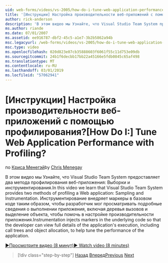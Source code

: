 ```yaml
---
uid: web-forms/videos/vs-2005/how-do-i-tune-web-application-performance-with-profiling
title: '[Инструкции] Настройка производительности веб-приложений с помощью профилирования? | Документы Майкрософт'
author: rick-anderson
description: 'В этом видео мы Узнайте, что Visual Studio Team System предоставляет два метода профилирования веб-приложения: Выборки и инструментирования. Инструментирование inje...'
ms.author: riande
ms.date: 07/01/2007
ms.assetid: ee916787-dbf2-45c5-a1e7-3b2b5862a94b
msc.legacyurl: /web-forms/videos/vs-2005/how-do-i-tune-web-application-performance-with-profiling
msc.type: video
ms.openlocfilehash: 020d823e07cb35888603f6061f55c11d753e09db
ms.sourcegitcommit: 24b1f6decbb17bb22a45166e5fdb0845c65af498
ms.translationtype: MT
ms.contentlocale: ru-RU
ms.lasthandoff: 03/01/2019
ms.locfileid: "57062941"
---
```

<a name="how-do-i-tune-web-application-performance-with-profiling"></a><span data-ttu-id="2590e-105">[Инструкции] Настройка производительности веб-приложений с помощью профилирования?</span><span class="sxs-lookup"><span data-stu-id="2590e-105">[How Do I:] Tune Web Application Performance with Profiling?</span></span>
====================
<span data-ttu-id="2590e-106">по [Криса Менегэй](https://twitter.com/CMenegay)</span><span class="sxs-lookup"><span data-stu-id="2590e-106">by [Chris Menegay](https://twitter.com/CMenegay)</span></span>

<span data-ttu-id="2590e-107">В этом видео мы Узнайте, что Visual Studio Team System предоставляет два метода профилирования веб-приложения: Выборки и инструментирования.</span><span class="sxs-lookup"><span data-stu-id="2590e-107">In this video we learn that Visual Studio Team System provides two methods of profiling a Web application: Sampling and Instrumentation.</span></span> <span data-ttu-id="2590e-108">Инструментирование внедряет маркеры в базовом коде таким образом, чтобы разработчик мог просматривать подробные сведения о выполнении приложения, включая деревья вызовов и выделение объекта, чтобы помочь в настройке производительности приложения.</span><span class="sxs-lookup"><span data-stu-id="2590e-108">Instrumentation injects markers in the underlying code so that the developer can view full details of the application's execution, including call trees and object allocation, to help tune the performance of the application.</span></span>

[<span data-ttu-id="2590e-109">&#9654;Просмотрите видео (8 минут)</span><span class="sxs-lookup"><span data-stu-id="2590e-109">&#9654; Watch video (8 minutes)</span></span>](https://channel9.msdn.com/Blogs/ASP-NET-Site-Videos/how-do-i-tune-web-application-performance-with-profiling)

> [!div class="step-by-step"]
> <span data-ttu-id="2590e-110">[Назад](how-do-i-load-test-a-web-application.md)
> [Вперед](how-do-i-set-up-distributed-load-testing-for-high-volume-tests.md)</span><span class="sxs-lookup"><span data-stu-id="2590e-110">[Previous](how-do-i-load-test-a-web-application.md)
[Next](how-do-i-set-up-distributed-load-testing-for-high-volume-tests.md)</span></span>
